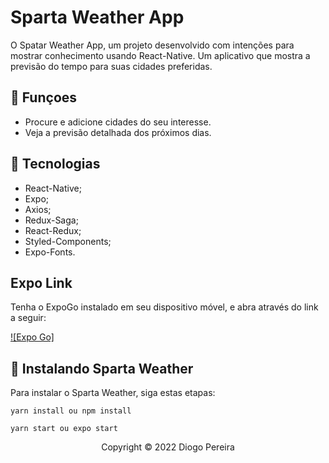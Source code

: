 # Sparta Weather App

O Spatar Weather App, um projeto desenvolvido com intenções para mostrar conhecimento usando React-Native. Um aplicativo que mostra a previsão do tempo para suas cidades preferidas.

## 🔧 Funçoes 

- Procure e adicione cidades do seu interesse.
- Veja a previsão detalhada dos próximos dias.

## 🔧 Tecnologias 

- React-Native;
- Expo;
- Axios;
- Redux-Saga;
- React-Redux;
- Styled-Components;
- Expo-Fonts.

## Expo Link

Tenha o ExpoGo instalado em seu dispositivo móvel, e abra através do link a seguir:

[![Expo Go]](https://expo.dev/@diogopereiraas/sparta-weather)

## 🚀 Instalando Sparta Weather

Para instalar o Sparta Weather, siga estas etapas:

```
yarn install ou npm install
```

```
yarn start ou expo start
```

<p align="center">Copyright © 2022 Diogo Pereira</p>

